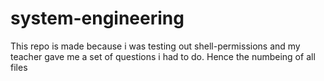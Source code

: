 # system-engineering
This repo is made because i was testing out shell-permissions and my teacher gave me a set of questions i had to do. Hence the numbeing of all files
